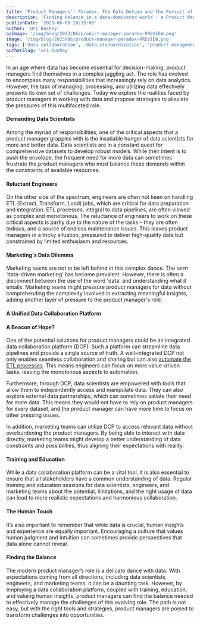 ```yaml
---
title: 'Product Managers'' Paradox: The Data Deluge and the Pursuit of Balance'
description: 'Finding balance in a data-dominated world - a Product Manager''s challenge.'
publishDate: '2023-06-09 10:15:00'
author: 'Uri Bushey'
ogImage: '/img/blog/2023/06/product-manager-paradox-PREVIEW.png'
image: '/img/blog/2023/06/product-manager-paradox-PREVIEW.png'
tags: ['data collaboration', 'data standardization', 'product management']
authorSlug: 'uri-bushey'
---
```

In an age where data has become essential for decision-making, product managers find themselves in a complex juggling act. The role has evolved to encompass many responsibilities that increasingly rely on data analytics. However, the task of managing, processing, and utilizing data effectively presents its own set of challenges. Today we explore the realities faced by product managers in working with data and propose strategies to alleviate the pressures of this multifaceted role.

#### Demanding Data Scientists

Among the myriad of responsibilities, one of the critical aspects that a product manager grapples with is the insatiable hunger of data scientists for more and better data. Data scientists are in a constant quest for comprehensive datasets to develop robust models. While their intent is to push the envelope, the frequent need for more data can sometimes frustrate the product managers who must balance these demands within the constraints of available resources.

#### Reluctant Engineers

On the other side of the spectrum, engineers are often not keen on handling ETL (Extract, Transform, Load) jobs, which are critical for data preparation and integration. ETL processes, integral to data pipelines, are often viewed as complex and monotonous. The reluctance of engineers to work on these critical aspects is partly due to the nature of the tasks – they are often tedious, and a source of endless maintenance issues. This leaves product managers in a tricky situation, pressured to deliver high-quality data but constrained by limited enthusiasm and resources.

#### Marketing's Data Dilemma

Marketing teams are not to be left behind in this complex dance. The term ‘data-driven marketing’ has become prevalent. However, there is often a disconnect between the use of the word 'data' and understanding what it entails. Marketing teams might pressure product managers for data without comprehending the complexity involved in extracting meaningful insights, adding another layer of pressure to the product manager's role.

#### A Unified Data Collaboration Platform

#### A Beacon of Hope?

One of the potential solutions for product managers could be an integrated data collaboration platform (DCP). Such a platform can streamline data pipelines and provide a single source of truth. A well-integrated DCP not only enables seamless collaboration and sharing but can also [automate the ETL processes](/products/rosetta-stone). This means engineers can focus on more value-driven tasks, leaving the monotonous aspects to automation.

Furthermore, through DCP, data scientists are empowered with tools that allow them to independently access and manipulate data. They can also explore external data partnerships, which can sometimes satiate their need for more data. This means they would not have to rely on product managers for every dataset, and the product manager can have more time to focus on other pressing issues.

In addition, marketing teams can utilize DCP to access relevant data without overburdening the product managers. By being able to interact with data directly, marketing teams might develop a better understanding of data constraints and possibilities, thus aligning their expectations with reality.

#### Training and Education

While a data collaboration platform can be a vital tool, it is also essential to ensure that all stakeholders have a common understanding of data. Regular training and education sessions for data scientists, engineers, and marketing teams about the potential, limitations, and the right usage of data can lead to more realistic expectations and harmonious collaboration.

#### The Human Touch

It’s also important to remember that while data is crucial, human insights and experience are equally important. Encouraging a culture that values human judgment and intuition can sometimes provide perspectives that data alone cannot reveal.

#### Finding the Balance

The modern product manager’s role is a delicate dance with data. With expectations coming from all directions, including data scientists, engineers, and marketing teams, it can be a daunting task. However, by employing a data collaboration platform, coupled with training, education, and valuing human insights, product managers can find the balance needed to effectively manage the challenges of this evolving role. The path is not easy, but with the right tools and strategies, product managers are poised to transform challenges into opportunities.
